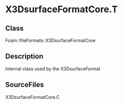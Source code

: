# X3DsurfaceFormatCore.T 
## Class
Foam::fileFormats::X3DsurfaceFormatCore

## Description
Internal class used by the X3DsurfaceFormat

## SourceFiles
X3DsurfaceFormatCore.C

